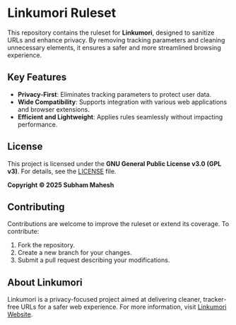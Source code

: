 # Linkumori Ruleset

This repository contains the ruleset for **Linkumori**, designed to sanitize URLs and enhance privacy. By removing tracking parameters and cleaning unnecessary elements, it ensures a safer and more streamlined browsing experience.

## Key Features
- **Privacy-First**: Eliminates tracking parameters to protect user data.
- **Wide Compatibility**: Supports integration with various web applications and browser extensions.
- **Efficient and Lightweight**: Applies rules seamlessly without impacting performance.

## License
This project is licensed under the **GNU General Public License v3.0 (GPL v3)**. For details, see the [LICENSE](LICENSE) file.

**Copyright © 2025 Subham Mahesh**

## Contributing
Contributions are welcome to improve the ruleset or extend its coverage. To contribute:
1. Fork the repository.
2. Create a new branch for your changes.
3. Submit a pull request describing your modifications.

## About Linkumori
Linkumori is a privacy-focused project aimed at delivering cleaner, tracker-free URLs for a safer web experience. For more information, visit [Linkumori Website](https://www.linkumori.com).
